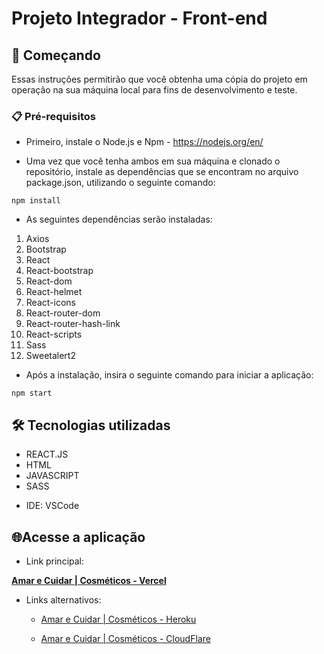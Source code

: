 # Projeto Integrador - Front-end

## 🚀 Começando

Essas instruções permitirão que você obtenha uma cópia do projeto em operação na sua máquina local para fins de desenvolvimento e teste.

### 📋 Pré-requisitos

- Primeiro, instale o Node.js e Npm - https://nodejs.org/en/

- Uma vez que você tenha ambos em sua máquina e clonado o repositório, instale as dependências que se encontram no arquivo package.json, utilizando o seguinte comando:

```
npm install
```

- As seguintes dependências serão instaladas:

1. Axios
2. Bootstrap
3. React
4. React-bootstrap
5. React-dom
6. React-helmet
7. React-icons
8. React-router-dom
9. React-router-hash-link
10. React-scripts
11. Sass
12. Sweetalert2

- Após a instalação, insira o seguinte comando para iniciar a aplicação:

```
npm start
```

## 🛠️ Tecnologias utilizadas

* REACT.JS
* HTML
* JAVASCRIPT
* SASS

- IDE: VSCode



## 🌐Acesse a aplicação

- Link principal:


**[Amar e Cuidar | Cosméticos - Vercel](https://amar-e-cuidar-two.vercel.app/)**


- Links alternativos:

  - [Amar e Cuidar | Cosméticos - Heroku](https://ctd-ecommerce-front.herokuapp.com/) 

  - [Amar e Cuidar | Cosméticos - CloudFlare](https://ctd-ecommerce-front.pages.dev/)

